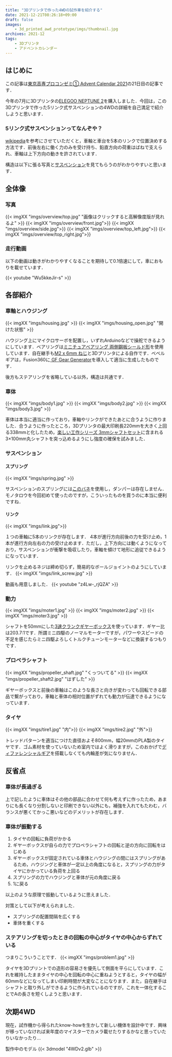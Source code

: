 ```yaml
---
title: "3Dプリンタで作った4WDの試作車を紹介する"
date: 2021-12-21T08:26:18+09:00
draft: false
images:
    - 3d_printed_awd_prototype/imgs/thumbnail.jpg
archives: 2021-12
tags: 
    - 3Dプリンタ
    - アドベントカレンダー
---
```

## はじめに
この記事は[東京高専プロコンゼミ① Advent Calendar 2021](https://adventar.org/calendars/6568)の21日目の記事です．

今年の7月に3Dプリンタの[ELEGOO NEPTUNE 2](https://www.amazon.co.jp/dp/B0928PRRRH)を購入しました．今回は，この3Dプリンタで作った5リンク式サスペンションの4WDの詳細を自己満足で紹介しようと思います．

### 5リンク式サスペンションってなんぞや？
[wikipedia](https://ja.wikipedia.org/wiki/%E3%83%AA%E3%83%B3%E3%82%AF%E5%BC%8F%E3%82%B5%E3%82%B9%E3%83%9A%E3%83%B3%E3%82%B7%E3%83%A7%E3%83%B3#5%E3%83%AA%E3%83%B3%E3%82%AF%E5%BC%8F%E3%82%B5%E3%82%B9%E3%83%9A%E3%83%B3%E3%82%B7%E3%83%A7%E3%83%B3)を参考にさせていただくと，車軸と車台を5本のリンクで位置決めする方法です．前後左右に働く力のみを受け持ち、鉛直方向の荷重はばねで支えられ、車軸は上下方向の動きを許されています．

構造は以下に張る写真と[サスペンション](#サスペンション)を見てもらうのがわかりやすいと思います．

## 全体像

### 写真
{{< imgXX "imgs/overview/top.jpg" "画像はクリックすると高解像度版が見れるよ" >}}
{{< imgXX "imgs/overview/front.jpg">}}
{{< imgXX "imgs/overview/side.jpg">}}
{{< imgXX "imgs/overview/top_left.jpg">}}
{{< imgXX "imgs/overview/top_right.jpg">}}

### 走行動画
以下の動画は動きがわかりやすくなることを期待して0.1倍速にして，車におもりを載せています．

{{< youtube "Wu5kkeJir-s" >}}

## 各部紹介
### 車軸とハウジング
{{< imgXX "imgs/housing.jpg" >}}
{{< imgXX "imgs/housing_open.jpg" "開けた状態" >}}

ハウジング上にマイクロサーボを配置し，いずれArduinoなどで操舵できるようにしています．ベアリングは[ミニチュアベアリング 両側鋼板シールド形](https://www.monotaro.com/p/1169/8496/?displayId=5)を使用しています．自在継手も[M2 x 6mm ねじ](https://www.monotaro.com/p/1212/0772/?displayId=5)と3Dプリンタによる自作です．ベベルギアは，Fusion360に[
GF Gear Generator](https://apps.autodesk.com/FUSION/en/Detail/Index?id=1236778940008086660)を導入して適当に生成したものです．

後方もステアリングを省略している以外，構造は共通です．

### 車体
{{< imgXX "imgs/body1.jpg" >}}
{{< imgXX "imgs/body2.jpg" >}}
{{< imgXX "imgs/body3.jpg" >}}

車体は本当に適当に作っており，車軸やリンクができたあとに合うように作りました．合うように作ったところ，3Dプリンタの最大印刷長220mmを大きく上回る338mmと化したため，[楽しい工作シリーズ 3mmシャフトセット](https://www.tamiya.com/japan/products/70105/index.html)に含まれる3×100mm丸シャフトを突っ込めるようにし強度の確保を試みました．


### サスペンション
#### スプリング
{{< imgXX "imgs/spring.jpg" >}}

サスペンションのスプリングには[このバネ](https://www.monotaro.com/p/0730/3204/)を使用し，ダンパーは存在しません．モノタロウを今回初めて使ったのですが，こういったものを買うのに本当に便利ですね．

#### リンク
{{< imgXX "imgs/link.jpg">}}

１つの車軸に5本のリンクが存在します． 4本が進行方向前後の力を受け止め，1本が進行方向左右の力の受け止めます．ただし，上下方向には動くようになっており，サスペンションが衝撃を吸収したり，車軸を傾けて地形に追従できるようになっています．

リンクを止めるネジは締め切らず，簡易的なボールジョイントのようにしています．
{{< imgXX "imgs/link_screw.jpg" >}}

動画も用意しました．
{{< youtube "z4Lw-_rjQZA" >}}



### 動力
{{< imgXX "imgs/moter1.jpg" >}}
{{< imgXX "imgs/moter2.jpg" >}}
{{< imgXX "imgs/moter3.jpg" >}}


シャフトを50mmにした[3速クランクギヤーボックス](https://www.tamiya.com/japan/products/70093/index.html)を使っています．ギヤー比は203.7:1です．所謂ミニ四駆のノーマルモーターですが，パワーやスピードの不足を感じたらミニ四駆よろしくトルクチューンモーターなどに換装するつもりです．

### プロペラシャフト
{{< imgXX "imgs/propeller_shaft.jpg" "くっついてる" >}}
{{< imgXX "imgs/propeller_shaft2.jpg" "はずした" >}}

ギヤーボックスと前後の車軸はこのような長さと向きが変わっても回転できる部品で繋がっており，車軸と車体の相対位置がずれても動力が伝達できるようになっています．

### タイヤ
{{< imgXX "imgs/tire1.jpg" "内">}}
{{< imgXX "imgs/tire2.jpg" "外">}}

トレッドパターンを適当につけた直径およそ800mm，幅20mmのPLA製のタイヤです．ゴム素材を使っていないため室内ではよく滑りますが，このおかげで[ディファレンシャルギア](https://ja.wikipedia.org/wiki/%E5%B7%AE%E5%8B%95%E8%A3%85%E7%BD%AE)を搭載しなくても内輪差が気になりません．


## 反省点
### 車体が長過ぎる
上で記したように車体はその他の部品に合わせて何も考えずに作ったため，あまりにも長くなり分割しないと印刷できない以外にも，補強を入れてもたわむ，バランスが悪くてかっこ悪いなどのデメリットが存在します．



### 車体が振動する

1. タイヤの回転に負荷がかかる
2. ギヤーボックスが自らの力でプロペラシャフトの回転と逆の方向に回転をはじめる
3. ギヤーボックスが固定されている車体とハウジングの間にはスプリングがあるため，ハウジングと車体が一定以上の角度になると，スプリングの力がタイヤにかかっている負荷を上回る
4. スプリングの力でハウジングと車体が元の角度に戻る
5. 1に戻る

以上のような原理で振動しているように思えました．

対策として以下が考えられました．  
- スプリングの配置間隔を広くする
- 車体を重くする

### ステアリングを切ったときの回転の中心がタイヤの中心からずれている
つまりこういうことです．
{{< imgXX "imgs/problem1.jpg" >}}

タイヤを3Dプリントでの造形の容易さを優先して側面を平らにしています．これを維持したままタイヤの中心を回転の中心に重ねようとすると，タイヤの幅が60mmなどになってしまい印刷時間が大変なことになります．また，自在継手はシャフトと取り外しができるように作られているのですが，これを一体化することでAの長さを短くしようと思います．


## 次期4WD
現在，試作機から得られたknow-howを生かして新しい機体を設計中です．興味が移っていなければ来年度のマイスターでカメラ載せたりするかなと思っていたりいなかったり...

製作中のモデル
{{< 3dmodel "4WDv2.glb" >}}

